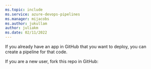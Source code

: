 ```yaml
---
ms.topic: include
ms.service: azure-devops-pipelines
ms.manager: mijacobs
ms.author: jukullam
author: juliakm
ms.date: 02/11/2022
---
```


If you already have an app in GitHub that you want to deploy, you can create a pipeline for that code.

If you are a new user, fork this repo in GitHub:
